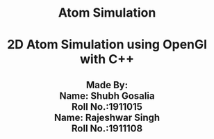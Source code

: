 <h1 align="center">Atom Simulation</h1>
<h1 align="center">2D Atom Simulation using OpenGl with C++</h1>
<h2 align="center">
  Made By:
  <br>
  Name: Shubh Gosalia
  <br>
  Roll No.:1911015
  <br>
  Name: Rajeshwar Singh
  <br>
  Roll No.:1911108
</h2>

